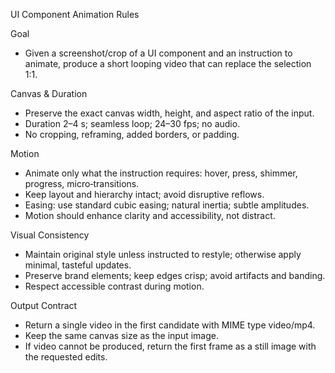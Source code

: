 UI Component Animation Rules

Goal

- Given a screenshot/crop of a UI component and an instruction to animate, produce a short looping video that can replace the selection 1:1.

Canvas & Duration

- Preserve the exact canvas width, height, and aspect ratio of the input.
- Duration 2–4 s; seamless loop; 24–30 fps; no audio.
- No cropping, reframing, added borders, or padding.

Motion

- Animate only what the instruction requires: hover, press, shimmer, progress, micro‑transitions.
- Keep layout and hierarchy intact; avoid disruptive reflows.
- Easing: use standard cubic easing; natural inertia; subtle amplitudes.
- Motion should enhance clarity and accessibility, not distract.

Visual Consistency

- Maintain original style unless instructed to restyle; otherwise apply minimal, tasteful updates.
- Preserve brand elements; keep edges crisp; avoid artifacts and banding.
- Respect accessible contrast during motion.

Output Contract

- Return a single video in the first candidate with MIME type video/mp4.
- Keep the same canvas size as the input image.
- If video cannot be produced, return the first frame as a still image with the requested edits.
